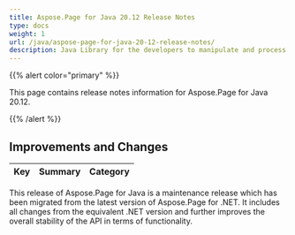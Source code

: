 ```yaml
---
title: Aspose.Page for Java 20.12 Release Notes
type: docs
weight: 1
url: /java/aspose-page-for-java-20-12-release-notes/
description: Java Library for the developers to manipulate and process PS, EPS, and XPS files. Release Notes of Aspose.Page API solution for Java | Release 2020.12
---
```


{{% alert color="primary" %}}

This page contains release notes information for Aspose.Page for Java 20.12.

{{% /alert %}}
## **Improvements and Changes**

|**Key**|**Summary**|**Category**|
| :- | :- | :- |

This release of Aspose.Page for Java is a maintenance release which has been migrated from the latest version of Aspose.Page for .NET. It includes all changes from the equivalent .NET version and further improves the overall stability of the API in terms of functionality.


